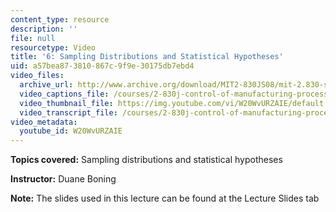 ```yaml
---
content_type: resource
description: ''
file: null
resourcetype: Video
title: '6: Sampling Distributions and Statistical Hypotheses'
uid: a57bea87-3810-867c-9f9e-30175db7ebd4
video_files:
  archive_url: http://www.archive.org/download/MIT2-830JS08/mit-2.830-s08-lec06_300k.mp4
  video_captions_file: /courses/2-830j-control-of-manufacturing-processes-sma-6303-spring-2008/9ee0d502b05e55c395cdf6466372d77a_W20WvURZAIE.vtt
  video_thumbnail_file: https://img.youtube.com/vi/W20WvURZAIE/default.jpg
  video_transcript_file: /courses/2-830j-control-of-manufacturing-processes-sma-6303-spring-2008/b8bb4c52ac292c690b307e226b54aea9_W20WvURZAIE.pdf
video_metadata:
  youtube_id: W20WvURZAIE
---
```


**Topics covered:** Sampling distributions and statistical hypotheses

**Instructor:** Duane Boning

**Note:** The slides used in this lecture can be found at the Lecture Slides tab